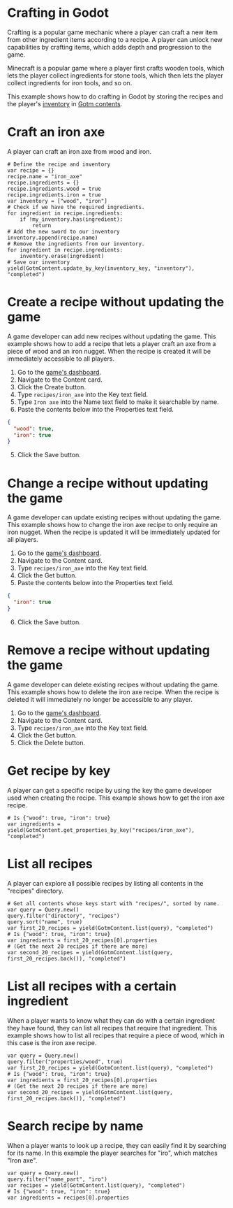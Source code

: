 # Crafting in Godot

Crafting is a popular game mechanic where a player can craft a new item from other ingredient items according to a recipe. A player can unlock new capabilities by crafting items, which adds depth and progression to the game.

Minecraft is a popular game where a player first crafts wooden tools, which lets the player collect ingredients for stone tools, which then lets the player collect ingredients for iron tools, and so on.

This example shows how to do crafting in Godot by storing the recipes and the player's [inventory](./inventory.md) in [Gotm contents](/src/docs/content.md).

<include>

[](/src/utility/gdgotm-notice.md)

</include>

# Craft an iron axe

A player can craft an iron axe from wood and iron.

```gdscript
# Define the recipe and inventory
var recipe = {}
recipe.name = "iron_axe"
recipe.ingredients = {}
recipe.ingredients.wood = true
recipe.ingredients.iron = true
var inventory = ["wood", "iron"]
# Check if we have the required ingredients.
for ingredient in recipe.ingredients:
    if !my_inventory.has(ingredient):
        return
# Add the new sword to our inventory
inventory.append(recipe.name)
# Remove the ingredients from our inventory.
for ingredient in recipe.ingredients:
    inventory.erase(ingredient)
# Save our inventory
yield(GotmContent.update_by_key(inventory_key, "inventory"), "completed")
```

# Create a recipe without updating the game

A game developer can add new recipes without updating the game. This example shows how to add a recipe that lets a player craft an axe from a piece of wood and an iron nugget. When the recipe is created it will be immediately accessible to all players.

1. Go to the [game's dashboard](/dashboard/_/_?page=tools).
1. Navigate to the Content card.
1. Click the Create button.
1. Type `recipes/iron_axe` into the Key text field.
1. Type `Iron axe` into the Name text field to make it searchable by name.
1. Paste the contents below into the Properties text field.

```json
{
  "wood": true,
  "iron": true
}
```

5. Click the Save button.

# Change a recipe without updating the game

A game developer can update existing recipes without updating the game. This example shows how to change the iron axe recipe to only require an iron nugget. When the recipe is updated it will be immediately updated for all players.

1. Go to the [game's dashboard](/dashboard/_/_?page=tools).
1. Navigate to the Content card.
1. Type `recipes/iron_axe` into the Key text field.
1. Click the Get button.
1. Paste the contents below into the Properties text field.

```json
{
  "iron": true
}
```

6. Click the Save button.

# Remove a recipe without updating the game

A game developer can delete existing recipes without updating the game. This example shows how to delete the iron axe recipe. When the recipe is deleted it will immediately no longer be accessible to any player.

1. Go to the [game's dashboard](/dashboard/_/_?page=tools).
1. Navigate to the Content card.
1. Type `recipes/iron_axe` into the Key text field.
1. Click the Get button.
1. Click the Delete button.

# Get recipe by key

A player can get a specific recipe by using the key the game developer used when creating the recipe. This example shows how to get the iron axe recipe.

```gdscript
# Is {"wood": true, "iron": true}
var ingredients = yield(GotmContent.get_properties_by_key("recipes/iron_axe"), "completed")
```

# List all recipes

A player can explore all possible recipes by listing all contents in the "recipes" directory.

```gdscript
# Get all contents whose keys start with "recipes/", sorted by name.
var query = Query.new()
query.filter("directory", "recipes")
query.sort("name", true)
var first_20_recipes = yield(GotmContent.list(query), "completed")
# Is {"wood": true, "iron": true}
var ingredients = first_20_recipes[0].properties
# (Get the next 20 recipes if there are more)
var second_20_recipes = yield(GotmContent.list(query, first_20_recipes.back()), "completed")
```

# List all recipes with a certain ingredient

When a player wants to know what they can do with a certain ingredient they have found, they can list all recipes that require that ingredient. This example shows how to list all recipes that require a piece of wood, which in this case is the iron axe recipe.

```gdscript
var query = Query.new()
query.filter("properties/wood", true)
var first_20_recipes = yield(GotmContent.list(query), "completed")
# Is {"wood": true, "iron": true}
var ingredients = first_20_recipes[0].properties
# (Get the next 20 recipes if there are more)
var second_20_recipes = yield(GotmContent.list(query, first_20_recipes.back()), "completed")
```

# Search recipe by name

When a player wants to look up a recipe, they can easily find it by searching for its name. In this example the player searches for "iro", which matches "Iron axe".

```gdscript
var query = Query.new()
query.filter("name_part", "iro")
var recipes = yield(GotmContent.list(query), "completed")
# Is {"wood": true, "iron": true}
var ingredients = recipes[0].properties
```
